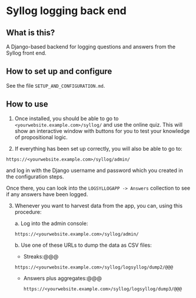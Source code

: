 # Syllog logging back end

## What is this?

A Django-based backend for logging questions and answers from the
Syllog front end.

## How to set up and configure

See the file `SETUP_AND_CONFIGURATION.md`.


## How to use

1. Once installed, you should be able to go to
`<yourwebsite.example.com>/syllog/` and use the online quiz. This
will show an interactive window with buttons for you to test your
knowledge of propositional logic.

2. If everything has been set up correctly, you will also be able to
go to:

```https://<yourwebsite.example.com>/syllog/admin/```

and log in with the Django username and password which you created in
the configuration steps.

Once there, you can look into the `LOGSYLLOGAPP -> Answers`
collection to see if any answers have been logged.

3. Whenever you want to harvest data from the app, you can, using this
   procedure:

   a. Log into the admin console:

   ```https://<yourwebsite.example.com>/syllog/admin/```

   b. Use one of these URLs to dump the data as CSV files:

      - Streaks:@@@

      ```https://<yourwebsite.example.com>/syllog/logsyllog/dump2/@@@```
      
      - Answers plus aggregates:@@@

        ```https://<yourwebsite.example.com>/syllog/logsyllog/dump3/@@@```

